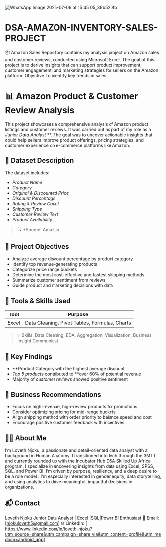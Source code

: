 ![WhatsApp Image 2025-07-06 at 15 45 05_39b520fb](https://github.com/user-attachments/assets/62c5939e-005d-4c24-b709-da9cb584ad0c)


# DSA-AMAZON-INVENTORY-SALES-PROJECT
📦 Amazon Sales  Repository contains my  analysis project on Amazon sales and customer reviews, conducted using Microsoft Excel. The goal of this project is to derive insights that can support product improvement, customer engagement, and marketing strategies for sellers on the Amazon platform.  Objective  To identify key trends in sales .

# 📊 Amazon Product & Customer Review Analysis
This project showcases a comprehensive analysis of Amazon product listings and customer reviews. It was carried out as part of my role as a *Junior Data Analyst* **. The goal was to uncover actionable insights that could help sellers improve product offerings, pricing strategies, and customer experience on e-commerce platforms like Amazon.

## 📁 Dataset Description

The dataset includes:

- *Product Name*
- *Category*
- *Original & Discounted Price*
- *Discount Percentage*
- *Rating & Review Count*
- *Shipping Type*
- *Customer Review Text*
- *Product Availability*

> 🔍 *Source: Amazon 

## 🎯 Project Objectives
- Analyze average discount percentage by product category  
- Identify top revenue-generating products  
- Categorize price range buckets  
- Determine the most cost-effective and fastest shipping methods  
- Summarize customer sentiment from reviews  
- Guide product and marketing decisions with data


## 🧰 Tools & Skills Used

| Tool          | Purpose                           |
|---------------|------------------------------------|
| *Excel*     | Data Cleaning, Pivot Tables, Formulas, Charts |

> 💡 Skills: Data Cleaning, EDA, Aggregation, Visualization, Business Insight Communicat

## 📌 Key Findings

- **Product Category  with the highest average discount 
- *Top 5 products* contributed to **over 60% of potential revenue
- Majority of *customer reviews* showed positive sentiment


## 🧠 Business Recommendations

- Focus on high-revenue, high-review products for promotions  
- Consider optimizing pricing for mid-range buckets  
- Align shipping method with order priority to balance speed and cost  
- Encourage positive customer feedback with incentives



## 🧑‍💻 About Me

I’m Loveth Njoku, a passionate and detail-oriented data analyst with a background in Human Anatomy. I transitioned into tech through the 3MTT and currently rounded up with the  Incubator Hub DSA Skilled Up Africa program. I specialize in uncovering insights from data using Excel, SPSS, SQL, and Power BI. I’m driven by purpose, resilience, and a deep desire to be a role model . I’m especially interested in gender equity, data storytelling, and using analytics to drive meaningful, impactful decisions in organizations.

## 📬 Contact
Loveth Njoku
Junior Data Analyst | Excel |SQL|Power BI Enthusiast
📧 Email: [njokuloveth5@gmail.com]
🌐 LinkedIn: [ https://www.linkedin.com/in/loveth-njoku?utm_source=share&utm_campaign=share_via&utm_content=profile&utm_medium=android_app]



